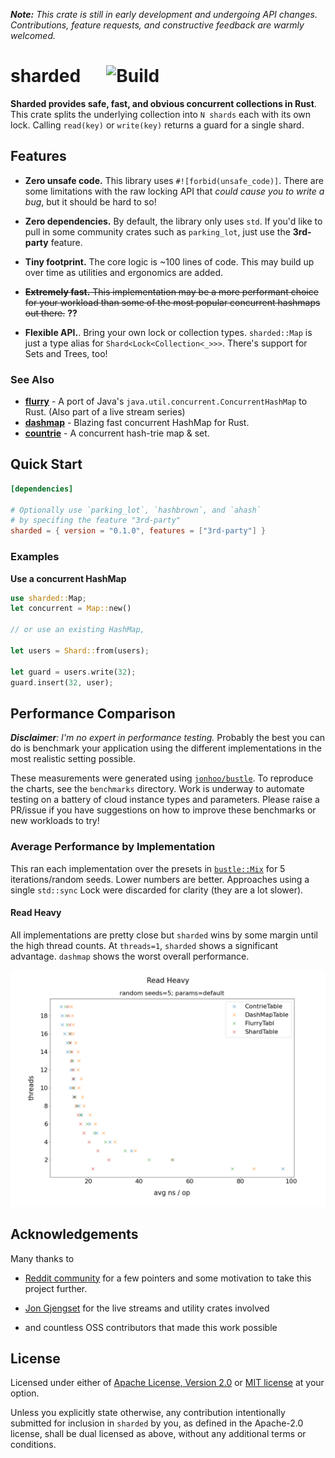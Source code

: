_**Note:** This crate is still in early development and undergoing API changes. Contributions, feature requests, and 
constructive feedback are warmly welcomed._ 

# sharded &emsp; ![Build]

[Build]: https://github.com/nkconnor/sharded/workflows/build/badge.svg

**Sharded provides safe, fast, and obvious concurrent collections in Rust**. This crate splits the 
underlying collection into `N shards` each with its own lock. Calling `read(key)` or `write(key)`
returns a guard for a single shard.

## Features

* **Zero unsafe code.** This library uses `#![forbid(unsafe_code)]`. There are some limitations with the 
raw locking API that _could cause you to write a bug_, but it should be hard to so!

* **Zero dependencies.** By default, the library only uses `std`. If you'd like to pull in some community
crates such as `parking_lot`, just use the **3rd-party** feature.

* **Tiny footprint.** The core logic is ~100 lines of code. This may build up over time as utilities
and ergonomics are added.

* ~~**Extremely fast.** This implementation may be a more performant choice for your workload than some
of the most popular concurrent hashmaps out there.~~ **??**

* **Flexible API.**. Bring your own lock or collection types. `sharded::Map` is just a type alias for
`Shard<Lock<Collection<_>>>`. There's support for Sets and Trees, too!


### See Also

- **[flurry](https://github.com/jonhoo/flurry)** - A port of Java's `java.util.concurrent.ConcurrentHashMap` to Rust. (Also part of a live stream series)
- **[dashmap](https://github.com/xacrimon/dashmap)** - Blazing fast concurrent HashMap for Rust.
- **[countrie](https://crates.io/crates/contrie)** - A concurrent hash-trie map & set.


## Quick Start 

```toml
[dependencies]

# Optionally use `parking_lot`, `hashbrown`, and `ahash`
# by specifing the feature "3rd-party"
sharded = { version = "0.1.0", features = ["3rd-party"] }
```
### Examples

**Use a concurrent HashMap**

```rust
use sharded::Map;
let concurrent = Map::new()

// or use an existing HashMap,

let users = Shard::from(users);

let guard = users.write(32);
guard.insert(32, user);
```


## Performance Comparison
_**Disclaimer**: I'm no expert in performance testing._ Probably the best you can do is benchmark your application
using the different implementations in the most realistic setting possible. 

These measurements were generated using [`jonhoo/bustle`](https://github.com/jonhoo/bustle). To reproduce the charts, 
see the `benchmarks` directory. Work is underway to automate testing on a battery of cloud instance types and parameters. 
Please raise a PR/issue if you have suggestions on how to improve these benchmarks or new 
workloads to try!

### Average Performance by Implementation

This ran each implementation over the presets in [`bustle::Mix`](https://docs.rs/bustle/0.4.1/bustle/struct.Mix.html) for 5 
iterations/random seeds. Lower numbers are better. Approaches using a single `std::sync` Lock were discarded for clarity (they are
a lot slower).

#### Read Heavy

All implementations are pretty close but `sharded` wins by some margin until the high thread counts. At `threads=1`, 
`sharded` shows a significant advantage. `dashmap` shows the worst overall performance.


![Read Heavy Performance)](benchmarks/avg_performance_read_heavy.png)



## Acknowledgements

Many thanks to

- [Reddit community](https://www.reddit.com/r/rust) for a few pointers and
some motivation to take this project further.

- [Jon Gjengset](https://github.com/jonhoo) for the live streams and utility crates involved

- and countless OSS contributors that made this work possible

## License

Licensed under either of <a href="LICENSE-APACHE">Apache License, Version
2.0</a> or <a href="LICENSE-MIT">MIT license</a> at your option.

Unless you explicitly state otherwise, any contribution intentionally submitted
for inclusion in `sharded` by you, as defined in the Apache-2.0 license, shall be
dual licensed as above, without any additional terms or conditions.
